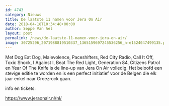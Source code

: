 ```yaml
---
id: 4743
category: Nieuws
title: De laatste 11 namen voor Jera On Air
date: 2018-04-18T10:34:48+00:00
author: Seppe Van Ael
layout: post
permalink: /news/de-laatste-11-namen-voor-jera-on-air/
image: 30725296_2071988819510337_1365159697245536256_n-e1524047499135.png
---
```

Met Dog Eat Dog, Malevolence, Paceshifters, Red City Radio, Call It Off, Toxic Shock, I Against I, Beat The Red Light, Generation 84, Citizens Patrol en Year Of The Knife is de line-up van Jera On Air volledig. Het beloofd een stevige editie te worden en is een perfect initiatief voor de Belgen die elk jaar enkel naar Groezrock gaan.

info en tickets:

https://www.jeraonair.nl/nl/